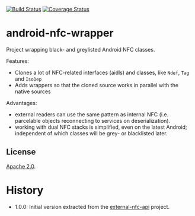 [![Build Status](https://travis-ci.org/skjolber/android-nfc-wrapper.svg)](https://travis-ci.org/skjolber/android-nfc-wrapper)
[![Coverage Status](https://coveralls.io/repos/github/skjolber/android-nfc-wrapper/badge.svg?branch=master)](https://coveralls.io/github/skjolber/android-nfc-wrapper?branch=master)

# android-nfc-wrapper
Project wrapping black- and greylisted Android NFC classes. 

Features:

 - Clones a lot of NFC-related interfaces (aidls) and classes, like `Ndef`, `Tag` and `IsoDep`
 - Adds wrappers so that the cloned source works in parallel with the native sources

Advantages:

 * external readers can use the same pattern as internal NFC (i.e. parcelable objects reconnecting to services on deserialization).
 * working with dual NFC stacks is simplified, even on the latest Android; independent of which classes will be grey- or blacklisted later.
 
## License
[Apache 2.0].

# History
 - 1.0.0: Initial version extracted from the [external-nfc-api](https://github.com/skjolber/external-nfc-api) project.

[Apache 2.0]: 			http://www.apache.org/licenses/LICENSE-2.0.html
[issue-tracker]:		https://github.com/skjolber/android-nfc-wrapper/issues
[Maven]:			http://maven.apache.org/

